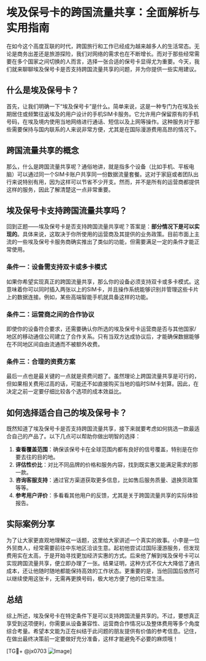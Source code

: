 # 埃及保号卡的跨国流量共享：全面解析与实用指南

在如今这个高度互联的时代，跨国旅行和工作已经成为越来越多人的生活常态。无论是商务出差还是旅游探险，我们对网络的需求也在不断增长。而对于那些经常需要在多个国家之间切换的人而言，选择一张合适的保号卡显得尤为重要。今天，我们就来聊聊埃及保号卡是否支持跨国流量共享的问题，并为你提供一些实用建议。

## 什么是埃及保号卡？

首先，让我们明确一下“埃及保号卡”是什么。简单来说，这是一种专门为在埃及长期居住或频繁往返埃及的用户设计的手机SIM卡服务。它允许用户保留原有的手机号码，在埃及境内使用当地网络进行通话、短信以及上网等操作。这种服务对于那些需要保持与国内联系的人来说非常方便，尤其是在国际漫游费用高昂的情况下。

## 跨国流量共享的概念

那么，什么是跨国流量共享呢？通俗地讲，就是指多个设备（比如手机、平板电脑）可以通过同一个SIM卡账户共享同一份数据流量套餐。这对于家庭或者团队出行来说特别有用，因为这样可以节省不少开支。然而，并不是所有的运营商都提供这样的服务，因此了解清楚这一点非常重要。

## 埃及保号卡支持跨国流量共享吗？

回到正题——埃及保号卡是否支持跨国流量共享呢？答案是：**部分情况下是可以实现的**。具体来说，这取决于你所使用的运营商及其提供的业务政策。目前市面上主流的一些埃及保号卡服务商确实推出了类似的功能，但需要满足一定的条件才能正常使用。

### 条件一：设备需支持双卡或多卡模式
如果你希望实现真正的跨国流量共享，那么你的设备必须支持双卡或多卡模式。这意味着你可以同时插入两张以上的SIM卡，并且操作系统能够识别并管理这些卡片上的数据连接。例如，某些高端智能手机就具备这样的功能。

### 条件二：运营商之间的合作协议
即使你的设备符合要求，还需要确认你所选的埃及保号卡运营商是否与其他国家/地区的移动通信公司建立了合作关系。只有当双方达成协议后，才能确保数据能够在不同地区间自由流通而不被额外收费。

### 条件三：合理的资费方案
最后一点也是最关键的一点就是资费问题了。虽然理论上跨国流量共享是可行的，但如果相关费用过高的话，可能还不如直接购买当地的临时SIM卡划算。因此，在决定之前一定要仔细比较各个选项的成本效益比。

## 如何选择适合自己的埃及保号卡？

既然知道了埃及保号卡是否支持跨国流量共享，接下来就要考虑如何挑选一款最适合自己的产品了。以下几点可以帮助你做出明智的选择：

1. **查看覆盖范围**：确保该保号卡在全球范围内都有良好的信号覆盖，特别是在你要去往的目的地。
2. **评估性价比**：对比不同品牌的价格和服务内容，找到既实惠又能满足需求的那一款。
3. **咨询客服支持**：通过官方渠道获取更多信息，比如售后服务质量、退换货政策等等。
4. **参考用户评价**：多看看其他用户的反馈，尤其是关于跨国流量共享的实际体验报告。

## 实际案例分享

为了让大家更直观地理解这一话题，这里给大家讲述一个真实的故事。小李是一位外贸商人，经常需要前往中东地区洽谈生意。起初他尝试过国际漫游服务，但发现费用实在太高，于是开始寻找更加经济实惠的方式。后来他了解到埃及保号卡可以实现跨国流量共享，便立即办理了一张。结果证明，这种方式不仅大大降低了通讯成本，还让他随时随地都能保持高效的工作状态。更重要的是，当他回国后依然可以继续使用这张卡，无需再更换号码，极大地方便了他的日常生活。

## 总结

综上所述，埃及保号卡在特定条件下是可以支持跨国流量共享的。不过，要想真正享受到这项便利，你需要从设备兼容性、运营商合作情况以及整体费用等多个角度综合考量。希望本文能为正在纠结于此问题的朋友提供有价值的参考信息。记住，在做出最终决策前一定要做好充分准备，这样才能避免不必要的麻烦哦！

[TG💪+ @jx0703 ![Image](https://github.com/user-attachments/assets/dbca1d08-cadb-493c-b0ec-ad6f7a83f270)]